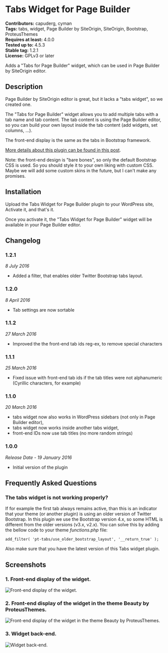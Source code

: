 # Tabs Widget for Page Builder #
**Contributors:** capuderg, cyman  
**Tags:** tabs, widget, Page Builder by SiteOrigin, SiteOrigin, Bootstrap, ProteusThemes  
**Requires at least:** 4.0.0  
**Tested up to:** 4.5.3  
**Stable tag:** 1.2.1  
**License:** GPLv3 or later  

Adds a "Tabs for Page Builder" widget, which can be used in Page Builder by SiteOrigin editor.

## Description ##

Page Builder by SiteOrigin editor is great, but it lacks a "tabs widget", so we created one.

The "Tabs for Page Builder" widget allows you to add multiple tabs with a tab name and tab content. The tab content is using the Page Builder editor, so you can build your own layout inside the tab content (add widgets, set columns, ...).

The front-end display is the same as the tabs in Bootstrap framework.

[More details about this plugin can be found in this post](http://gregorcapuder.com/tabs-widget-for-page-builder/).

Note: the front-end design is "bare bones", so only the default Bootstrap CSS is used. So you should style it to your own liking with custom CSS. Maybe we will add some custom skins in the future, but I can't make any promises.

## Installation ##

Upload the Tabs Widget for Page Builder plugin to your WordPress site, Activate it, and that's it.

Once you activate it, the "Tabs Widget for Page Builder" widget will be available in your Page Builder editor.

## Changelog ##

### 1.2.1 ###
*8 July 2016*

* Added a filter, that enables older Twitter Bootstrap tabs layout.

### 1.2.0 ###
*8 April 2016*

* Tab settings are now sortable

### 1.1.2 ###
*27 March 2016*

* Improved the the front-end tab ids reg-ex, to remove special characters

### 1.1.1 ###
*25 March 2016*

* Fixed issue with front-end tab ids if the tab titles were not alphanumeric (Cyrillic  characters, for example)

### 1.1.0 ###
*20 March 2016*

* tabs widget now also works in WordPress sidebars (not only in Page Builder editor),
* tabs widget now works inside another tabs widget,
* front-end IDs now use tab titles (no more random strings)

### 1.0.0 ###
*Release Date - 19 January 2016*

* Initial version of the plugin

## Frequently Asked Questions ##

### The tabs widget is not working properly? ###

If for example the first tab always remains active, than this is an indicator that your theme (or another plugin) is using an older version of Twitter Bootstrap. In this plugin we use the Bootstrap version 4.x, so some HTML is different from the older versions (v3.x, v2.x). You can solve this by adding the bellow code to your theme *functions.php* file:

`add_filter( 'pt-tabs/use_older_bootstrap_layout', '__return_true' );`

Also make sure that you have the latest version of this Tabs widget plugin.

## Screenshots ##

### 1. Front-end display of the widget. ###
![Front-end display of the widget.](http://ps.w.org/tabs-widget-for-page-builder/assets/screenshot-1.png)

### 2. Front-end display of the widget in the theme Beauty by ProteusThemes. ###
![Front-end display of the widget in the theme Beauty by ProteusThemes.](http://ps.w.org/tabs-widget-for-page-builder/assets/screenshot-2.png)

### 3. Widget back-end. ###
![Widget back-end.](http://ps.w.org/tabs-widget-for-page-builder/assets/screenshot-3.png)
